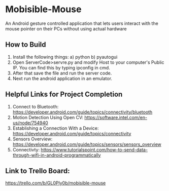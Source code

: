 # Mobisible-Mouse
An Android gesture controlled application that lets users interact with the mouse pointer on their PCs without using actual hardware

## How to Build
1) Install the following things:
  a) python
  b) pyautogui
2) Open ServerCode>servre.py and modify Host to your computer's Public IP. You can find this by typing ipconfig in cmd.
3) After that save the file and run the server code.
4) Next run the android application in an emulator.


## Helpful Links for Project Completion
1) Connect to Bluetooth: https://developer.android.com/guide/topics/connectivity/bluetooth
2) Motion Detection Using Open CV: https://software.intel.com/en-us/node/754940
3) Establishing a Connection With a Device: https://developer.android.com/guide/topics/connectivity
4) Sensors Overview: https://developer.android.com/guide/topics/sensors/sensors_overview
5) Connectivty: https://www.tutorialspoint.com/how-to-send-data-through-wifi-in-android-programmatically

## Link to Trello Board:
https://trello.com/b/GL0Ply0b/mobisible-mouse
